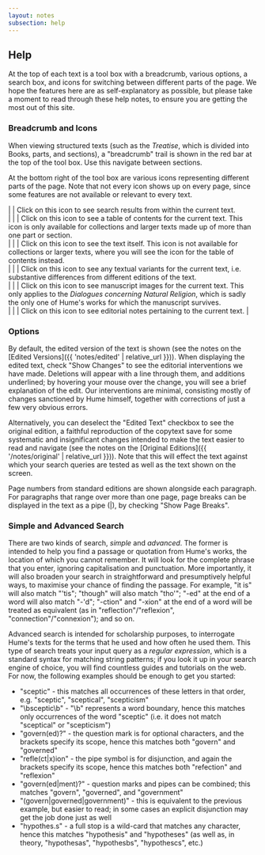 ```yaml
---
layout: notes
subsection: help
---
```

## Help

At the top of each text is a tool box with a breadcrumb, various options, a search box, and icons for switching between different parts of the page. We hope the features here are as self-explanatory as possible, but please take a moment to read through these help notes, to ensure you are getting the most out of this site.

### Breadcrumb and Icons

When viewing structured texts (such as the *Treatise*, which is divided into Books, parts, and sections), a "breadcrumb" trail is shown in the red bar at the top of the tool box. Use this navigate between sections.

At the bottom right of the tool box are various icons representing different parts of the page. Note that not every icon shows up on every page, since some features are not available or relevant to every text.

| <span class="icon"><i class="fas fa-search"></i></span> | Click on this icon to see search results from within the current text.<br> |
| <span class="icon"><i class="fas fa-list"></i></span> | Click on this icon to see a table of contents for the current text. This icon is only available for collections and larger texts made up of more than one part or section.<br> |
| <span class="icon"><i class="fas fa-file-alt"></i></span> | Click on this icon to see the text itself. This icon is not available for collections or larger texts, where you will see the icon for the table of contents instead.<br> |
| <span class="icon"><i class="fas fa-copy"></i></span> | Click on this icon to see any textual variants for the current text, i.e. substantive differences from different editions of the text.<br> |
| <span class="icon"><i class="fas fa-file-image"></i></span> | Click on this icon to see manuscript images for the current text. This only applies to the *Dialogues concerning Natural Religion*, which is sadly the only one of Hume's works for which the manuscript survives.<br> |
| <span class="icon"><i class="fas fa-edit"></i></span> | Click on this icon to see editorial notes pertaining to the current text. |

### Options

By default, the edited version of the text is shown (see the notes on the [Edited Versions]({{ 'notes/edited' | relative_url }})). When displaying the edited text, check "Show Changes" to see the editorial interventions we have made. Deletions will appear with a line through them, and additions underlined; by hovering your mouse over the change, you will see a brief explanation of the edit. Our interventions are minimal, consisting mostly of changes sanctioned by Hume himself, together with corrections of just a few very obvious errors.

Alternatively, you can deselect the "Edited Text" checkbox to see the original edition, a faithful reproduction of the copytext save for some systematic and insignificant changes intended to make the text easier to read and navigate (see the notes on the [Original Editions]({{ '/notes/original' | relative_url }})). Note that this will effect the text against which your search queries are tested as well as the text shown on the screen.

Page numbers from standard editions are shown alongside each paragraph. For paragraphs that range over more than one page, page breaks can be displayed in the text as a pipe (|), by checking "Show Page Breaks".

### Simple and Advanced Search

There are two kinds of search, _simple_ and _advanced_. The former is intended to help you find a passage or quotation from Hume's works, the location of which you cannot remember. It will look for the complete phrase that you enter, ignoring capitalisation and punctuation. More importantly, it will also broaden your search in straightforward and presumptively helpful ways, to maximise your chance of finding the passage. For example, "it is" will also match "'tis"; "though" will also match "tho'"; "-ed" at the end of a word will also match "-'d"; "-ction" and "-xion" at the end of a word will be treated as equivalent (as in "reflection"/"reflexion", "connection"/"connexion"); and so on.

Advanced search is intended for scholarship purposes, to interrogate Hume's texts for the terms that he used and how often he used them. This type of search treats your input query as a _regular expression_, which is a standard syntax for matching string patterns; if you look it up in your search engine of choice, you will find countless guides and tutorials on the web. For now, the following examples should be enough to get you started:

- "sceptic" - this matches all occurrences of these letters in that order, e.g. "sceptic", "sceptical", "scepticism"
- "\bsceptic\b" - "\b" represents a word boundary, hence this matches only occurrences of the word "sceptic" (i.e. it does not match "sceptical" or "scepticism")
- "govern(ed)?" - the question mark is for optional characters, and the brackets specify its scope, hence this matches both "govern" and "governed"
- "refle(ct\|x)ion" - the pipe symbol is for disjunction, and again the brackets specify its scope, hence this matches both "refection" and "reflexion"
- "govern(ed\|ment)?" - question marks and pipes can be combined; this matches "govern", "governed", and "government"
- "(govern\|governed\|government)" - this is equivalent to the previous example, but easier to read; in some cases an explicit disjunction may get the job done just as well
- "hypothes.s" - a full stop is a wild-card that matches any character, hence this matches "hypothesis" and "hypotheses" (as well as, in theory, "hypothesas", "hypothesbs", "hypothescs", etc.)
